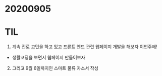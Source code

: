 # 20200905
# TIL

1. 계속 진로 고민을 하고 있고 프론트 엔드 관련 웹페이지 개발을 해보자 이번주에!
- 생활코딩을 보면서 웹페이지 만들어보자

2. 그리고 9월 6일까지인 스마트 물류 자소서 작성 
